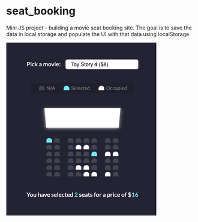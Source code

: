 # seat_booking

Mini JS project - building a movie seat booking site. The goal is to save the data in local storage and populate the UI with that data using localStorage.

![Project screen recording](screenshot.png)
